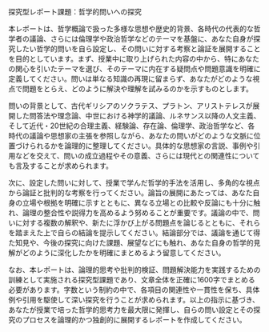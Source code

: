 探究型レポート課題：哲学的問いへの探究

本レポートは、哲学概論で扱った多様な思想や歴史的背景、各時代の代表的な哲学者の議論、さらには倫理学や政治哲学などのテーマを基盤に、あなた自身が探究したい哲学的問いを自ら設定し、その問いに対する考察と論証を展開することを目的としています。まず、授業中に取り上げられた内容の中から、特にあなたの関心を引いたテーマを選び、そのテーマに内在する疑問点や問題意識を明確に定義してください。問いは単なる知識の再現に留まらず、あなたがどのような視点で問題をとらえ、どのように解決や理解を試みるのかを示すものとします。

問いの背景として、古代ギリシアのソクラテス、プラトン、アリストテレスが展開した問答法や理念論、中世における神学的議論、ルネサンス以降の人文主義、そして近代・20世紀の合理主義、経験論、存在論、倫理学、政治哲学など、各時代の議論や思想家の主張を参照しながら、あなたの問いがどのような文脈に位置づけられるかを論理的に整理してください。具体的な思想家の言説、事例や引用などを交えて、問いの成立過程やその意義、さらには現代との関連性についても言及することが求められます。

次に、設定した問いに対して、授業で学んだ哲学的手法を活用し、多角的な視点から論証と批判的な考察を行ってください。論旨の展開にあたっては、あなた自身の立場や根拠を明確に示すとともに、異なる立場との比較や反論にも十分に触れ、論理の整合性や説得力を高めるよう努めることが重要です。議論の中で、問いに対する複数の解釈や、新たに浮かび上がる問題点を論じるとともに、それらを踏まえた上で自らの結論を提示してください。結論部分では、議論を通じて得た知見や、今後の探究に向けた課題、展望などにも触れ、あなた自身の哲学的見解がどのように深化したかを明確にまとめるよう留意してください。

なお、本レポートは、論理的思考や批判的検証、問題解決能力を実践するための訓練として実施される探究型課題であり、文章全体を正確に1600字でまとめる必要があります。字数という制約の中で、各項目の関連性や一貫性を保ち、具体例や引用を駆使して深い探究を行うことが求められます。以上の指示に基づき、あなたが授業で培った哲学的思考力を最大限に発揮し、自らの問い設定とその探究のプロセスを論理的かつ独創的に展開するレポートを作成してください。